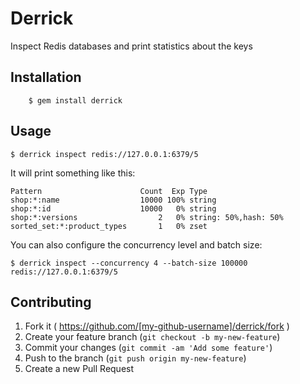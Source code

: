 # Derrick

Inspect Redis databases and print statistics about the keys

## Installation

```shell
    $ gem install derrick
```

## Usage

```shell
$ derrick inspect redis://127.0.0.1:6379/5
```

It will print something like this:

```
Pattern                      Count  Exp Type
shop:*:name                  10000 100% string
shop:*:id                    10000   0% string
shop:*:versions                  2   0% string: 50%,hash: 50%
sorted_set:*:product_types       1   0% zset
```

You can also configure the concurrency level and batch size:

```shell
$ derrick inspect --concurrency 4 --batch-size 100000 redis://127.0.0.1:6379/5
```

## Contributing

1. Fork it ( https://github.com/[my-github-username]/derrick/fork )
2. Create your feature branch (`git checkout -b my-new-feature`)
3. Commit your changes (`git commit -am 'Add some feature'`)
4. Push to the branch (`git push origin my-new-feature`)
5. Create a new Pull Request
